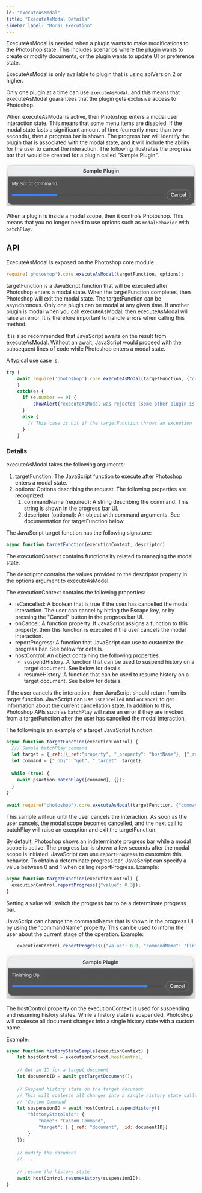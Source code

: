 ```yaml
---
id: "executeAsModal"
title: "ExecuteAsModal Details"
sidebar_label: "Modal Execution"
---
```


ExecuteAsModal is needed when a plugin wants to make modifications to the Photoshop state. This includes scenarios where the plugin wants to create or modify documents, or the plugin wants to update UI or preference state.

ExecuteAsModal is only available to plugin that is using apiVersion 2 or higher.

Only one plugin at a time can use `executeAsModal`, and this means that executeAsModal guarantees that the plugin gets exclusive access to Photoshop.

When executeAsModal is active, then Photoshop enters a modal user interaction state. This means that some menu items are disabled.
If the modal state lasts a significant amount of time (currently more than two seconds), then a progress bar is shown. The progress bar will identify the plugin that is associated with the modal state, and it will include the ability for the user to cancel the interaction. The following illustrates the progress bar that would be created for a plugin called "Sample Plugin".

![progress bar](./assets/progress-bar.png)

When a plugin is inside a modal scope, then it controls Photoshop. This means that you no longer need to use options such as `modalBehavior` with `batchPlay`.

## API

ExecuteAsModal is exposed on the Photoshop core module.

```javascript
require('photoshop').core.executeAsModal(targetFunction, options);
```
targetFunction is a JavaScript function that will be executed after Photoshop enters a modal state. When the targetFunction completes, then Photoshop will exit the modal state. The targetFunction can be asynchronous.
Only one plugin can be modal at any given time. If another plugin is modal when you call executeAsModal, then executeAsModal will raise an error. It is therefore important to handle errors when calling this method.

It is also recommended that JavaScript awaits on the result from executeAsModal. Without an await, JavaScript would proceed with the subsequent lines of code while Photoshop enters a modal state.

A typical use case is:
```javascript
try {
    await require('photoshop').core.executeAsModal(targetFunction, {"commandName": "My Script Command"});
    }
    catch(e) {
      if (e.number == 9) {
          showAlert("executeAsModal was rejected (some other plugin is currently inside a modal scope)");
      }
      else {
        // This case is hit if the targetFunction throws an exception
      }
    }
```

### Details

executeAsModal takes the following arguments:
1. targetFunction: The JavaScript function to execute after Photoshop enters a modal state.
1. options: Options describing the request. The following properties are recognized:
   1. commandName (required): A string describing the command. This string is shown in the progress bar UI.
   1. descriptor (optional): An object with command arguments. See documentation for targetFunction below

The JavaScript target function has the following signature:
```javascript
async function targetFunction(executionContext, descriptor)
```
The executionContext contains functionality related to managing the modal state.

The descriptor contains the values provided to the descriptor property in the options argument to executeAsModal.

The executionContext contains the following properties:
* isCancelled: A boolean that is true if the user has cancelled the modal interaction. The user can cancel by hitting the Escape key, or by pressing the "Cancel" button in the progress bar UI.
* onCancel: A function property. If JavaScript assigns a function to this property, then this function is executed if the user cancels the modal interaction.
* reportProgress: A function that JavaScript can use to customize the progress bar. See below for details.
* hostControl: An object containing the following properties:
   * suspendHistory. A function that can be used to suspend history on a target document. See below for details.
   * resumeHistory. A function that can be used to resume history on a target document. See below for details.

If the user cancels the interaction, then JavaScript should return from its target function. JavaScript can use `isCancelled` and `onCancel` to get information about the current cancellation state. In addition to this, Photoshop APIs such as `batchPlay` will raise an error if they are invoked from a targetFunction after the user has cancelled the modal interaction.

The following is an example of a target JavaScript function:
```javascript
async function targetFunction(executionControl) {
  /// Sample batchPlay command
  let target = {_ref:[{_ref:"property", "_property": "hostName"}, {"_ref":"application","_enum":"ordinal","_value":"targetEnum"}]};
  let command = {"_obj": "get", "_target": target};

  while (true) {
    await psAction.batchPlay([command], {});
  }
}

await require("photoshop").core.executeAsModal(targetFunction, {"commandName": "User Cancel Test"});
```
This sample will run until the user cancels the interaction. As soon as the user cancels, the modal scope becomes cancelled, and the next call to batchPlay will raise an exception and exit the targetFunction.

By default, Photoshop shows an indeterminate progress bar while a modal scope is active. The progress bar is shown a few seconds after the modal scope is initiated.
JavaScript can use `reportProgress` to customize this behavior. To obtain a determinate progress bar, JavaScript can specify a value between 0 and 1 when calling reportProgress. Example:
```javascript
async function targetFunction(executionControl) {
  executionControl.reportProgress({"value": 0.3});
}
```
Setting a value will switch the progress bar to be a determinate progress bar.

JavaScript can change the commandName that is shown in the progress UI by using the "commandName" property. This can be used to inform the user about the current stage of the operation. Example:
```javascript
    executionControl.reportProgress({"value": 0.9, "commandName": "Finishing Up"});
```
![progress bar](./assets/progress-bar-2.png)

The hostControl property on the executionContext is used for suspending and resuming history states. While a history state is suspended, Photoshop will coalesce all document changes into a single history state with a custom name.

Example:
```javascript
async function historyStateSample(executionContext) {
    let hostControl = executionContext.hostControl;

    // Get an ID for a target document
    let documentID = await getTargetDocument();

    // Suspend history state on the target document
    // This will coalesce all changes into a single history state called
    // 'Custom Command'
    let suspensionID = await hostControl.suspendHistory({
        "historyStateInfo": {
            "name": "Custom Command",
            "target": [ {_ref: "document", _id: documentID}]
        }
    });

    // modify the document
    // . . .

    // resume the history state
    await hostControl.resumeHistory(suspensionID);
}
```
